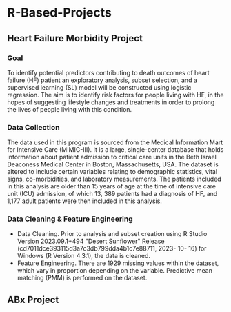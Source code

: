 # R-Based-Projects

## Heart Failure Morbidity Project
### Goal
To identify potential predictors contributing to death outcomes of heart failure (HF) patient an exploratory analysis, subset selection, and a supervised learning (SL) model will be constructed using logistic regression. The aim is to identify risk factors for people living with HF, in the hopes of suggesting lifestyle changes and treatments in order to prolong the lives of people living with this condition.
### Data Collection
The data used in this program is sourced from the Medical Information Mart for Intensive Care (MIMIC-III). It is a large, single-center database that holds information about patient admission to critical care units in the Beth Israel Deaconess Medical Center in Boston, Massachusetts, USA. The dataset is altered to include certain variables relating to demographic statistics, vital signs, co-morbidities, and laboratory measurements. The patients included in this analysis are older than 15 years of age at the time of intensive care unit (ICU) admission, of which 13, 389 patients had a diagnosis of HF, and 1,177 adult patients were then included in this analysis.
### Data Cleaning & Feature Engineering
  - Data Cleaning. Prior to analysis and subset creation using R Studio Version 2023.09.1+494 "Desert Sunflower" Release (cd7011dce393115d3a7c3db799dda4b1c7e88711, 2023-              10- 16) for Windows (R Version 4.3.1), the data is cleaned. 
  - Feature Engineering. There are 1929 missing values within the dataset, which vary in proportion depending on the variable. Predictive mean matching (PMM) is performed on the      dataset.

## ABx Project
